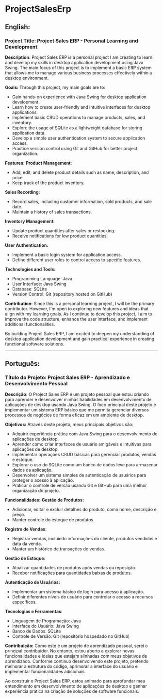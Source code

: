 # ProjectSalesErp

## English:

### Project Title: Project Sales ERP - Personal Learning and Development

**Description:**
Project Sales ERP is a personal project I am creating to learn and develop my skills in desktop application development using Java Swing. The main focus of this project is to implement a basic ERP system that allows me to manage various business processes effectively within a desktop environment.

**Goals:**
Through this project, my main goals are to:
- Gain hands-on experience with Java Swing for desktop application development.
- Learn how to create user-friendly and intuitive interfaces for desktop applications.
- Implement basic CRUD operations to manage products, sales, and inventory.
- Explore the usage of SQLite as a lightweight database for storing application data.
- Develop a simple user authentication system to secure application access.
- Practice version control using Git and GitHub for better project organization.

**Features:**
**Product Management:**
- Add, edit, and delete product details such as name, description, and price.
- Keep track of the product inventory.

**Sales Recording:**
- Record sales, including customer information, sold products, and sale date.
- Maintain a history of sales transactions.

**Inventory Management:**
- Update product quantities after sales or restocking.
- Receive notifications for low product quantities.

**User Authentication:**
- Implement a basic login system for application access.
- Define different user roles to control access to specific features.

**Technologies and Tools:**
- Programming Language: Java
- User Interface: Java Swing
- Database: SQLite
- Version Control: Git (repository hosted on GitHub)

**Contribution:**
Since this is a personal learning project, I will be the primary contributor. However, I'm open to exploring new features and ideas that align with my learning goals. As I continue to develop this project, I aim to improve the code structure, enhance the user interface, and implement additional functionalities.

By building Project Sales ERP, I am excited to deepen my understanding of desktop application development and gain practical experience in creating functional software solutions.

---

## Português:

### Título do Projeto: Project Sales ERP - Aprendizado e Desenvolvimento Pessoal

**Descrição:**
O Project Sales ERP é um projeto pessoal que estou criando para aprender e desenvolver minhas habilidades em desenvolvimento de aplicações de desktop usando Java Swing. O foco principal deste projeto é implementar um sistema ERP básico que me permita gerenciar diversos processos de negócios de forma eficaz em um ambiente de desktop.

**Objetivos:**
Através deste projeto, meus principais objetivos são:
- Adquirir experiência prática com Java Swing para o desenvolvimento de aplicações de desktop.
- Aprender como criar interfaces de usuário amigáveis e intuitivas para aplicações de desktop.
- Implementar operações CRUD básicas para gerenciar produtos, vendas e estoque.
- Explorar o uso do SQLite como um banco de dados leve para armazenar dados da aplicação.
- Desenvolver um sistema simples de autenticação de usuários para proteger o acesso à aplicação.
- Praticar o controle de versão usando Git e GitHub para uma melhor organização do projeto.

**Funcionalidades:**
**Gestão de Produtos:**
- Adicionar, editar e excluir detalhes do produto, como nome, descrição e preço.
- Manter controle do estoque de produtos.

**Registro de Vendas:**
- Registrar vendas, incluindo informações do cliente, produtos vendidos e data da venda.
- Manter um histórico de transações de vendas.

**Gestão de Estoque:**
- Atualizar quantidades de produtos após vendas ou reposição.
- Receber notificações para quantidades baixas de produtos.

**Autenticação de Usuários:**
- Implementar um sistema básico de login para acesso à aplicação.
- Definir diferentes níveis de usuário para controlar o acesso a recursos específicos.

**Tecnologias e Ferramentas:**
- Linguagem de Programação: Java
- Interface do Usuário: Java Swing
- Banco de Dados: SQLite
- Controle de Versão: Git (repositório hospedado no GitHub)

**Contribuição:**
Como este é um projeto de aprendizado pessoal, serei o principal contribuidor. No entanto, estou aberto a explorar novas funcionalidades e ideias que estejam alinhadas com meus objetivos de aprendizado. Conforme continuo desenvolvendo este projeto, pretendo melhorar a estrutura do código, aprimorar a interface do usuário e implementar funcionalidades adicionais.

Ao construir o Project Sales ERP, estou animado para aprofundar meu entendimento em desenvolvimento de aplicações de desktop e ganhar experiência prática na criação de soluções de software funcionais.
